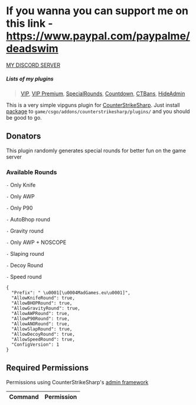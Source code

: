 
# If you wanna you can support me on this link - https://www.paypal.com/paypalme/deadswim


[MY DISCORD SERVER](https://discord.gg/WNK777rhwg)
##### Lists of my plugins
> [VIP](https://github.com/DeadSwimek/cs2-vip), [VIP Premium](https://github.com/DeadSwimek/cs2-vip-premium), [SpecialRounds](https://github.com/DeadSwimek/cs2-specialrounds), [Countdown](https://github.com/DeadSwimek/cs2-countdown), [CTBans](https://github.com/DeadSwimek/cs2-ctban), [HideAdmin](https://github.com/DeadSwimek/cs2-hideadmin)


                

This is a very simple vipguns plugin for [CounterStrikeSharp](https://docs.cssharp.dev/).
Just install [package](https://github.com/connercsbn/SimpleAdmin/releases/) to `game/csgo/addons/counterstrikesharp/plugins/` and you should be good to go. 

## Donators

This plugin randomly generates special rounds for better fun on the game server

### Available Rounds
`-` Only Knife

`-` Only AWP

`-` Only P90

`-` AutoBhop round

`-` Gravity round

`-` Only AWP + NOSCOPE

`-` Slaping round

`-` Decoy Round

`-` Speed round




```
{
  "Prefix": " \u0001[\u0004MadGames.eu\u0001]",
  "AllowKnifeRound": true,
  "AllowBHOPRound": true,
  "AllowGravityRound": true,
  "AllowAWPRound": true,
  "AllowP90Round": true,
  "AllowANORound": true,
  "AllowSlapRound": true,
  "AllowDecoyRound": true,
  "AllowSpeedRound": true,
  "ConfigVersion": 1
}
```

## Required Permissions

Permissions using CounterStrikeSharp's [admin framework](https://docs.cssharp.dev/admin-framework/defining-admins/)

| Command      | Permission   |
| ------------ | ------------ |

